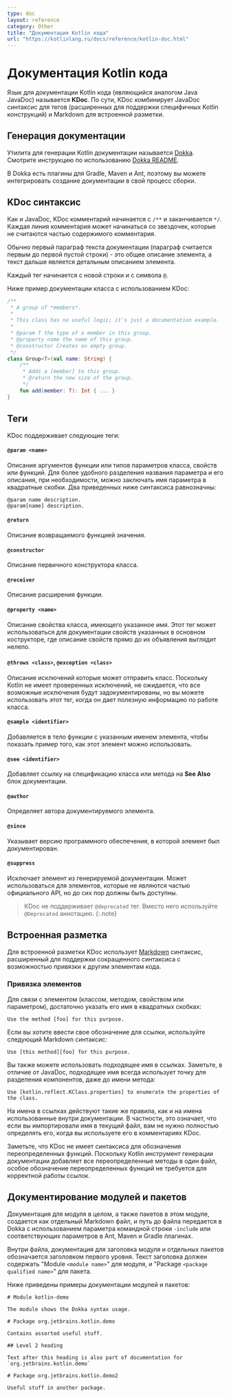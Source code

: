```yaml
---
type: doc
layout: reference
category: Other
title: "Документация Kotlin кода"
url: "https://kotlinlang.ru/docs/reference/kotlin-doc.html"
---
```


# Документация Kotlin кода

Язык для документации Kotlin кода (являющийся аналогом Java JavaDoc) называется **KDoc**. По сути, KDoc
комбинирует JavaDoc синтаксис для тегов (расширенных для поддержки специфичных Kotlin конструкций) и Markdown для встроенной разметки.

## Генерация документации

Утилита для генерации Kotlin документации называется [Dokka](https://github.com/Kotlin/dokka). Смотрите инструкцию по использованию
[Dokka README](https://github.com/Kotlin/dokka/blob/master/README.md).

В Dokka есть плагины для Gradle, Maven и Ant, поэтому вы можете интегрировать создание документации в свой процесс сборки.

## KDoc синтаксис

Как и JavaDoc, KDoc комментарий начинается с `/**` и заканчивается `*/`. Каждая линия комментария может начинаться со звездочек, которые не считаются частью содержимого комментария.

Обычно первый параграф текста документации (параграф считается первым до первой пустой строки) - это общее описание элемента, а текст дальше является детальным описанием элемента.

Каждый тег начинается с новой строки и с символа `@`.

Ниже пример документации класса с использованием KDoc:

``` kotlin
/**
 * A group of *members*.
 *
 * This class has no useful logic; it's just a documentation example.
 *
 * @param T the type of a member in this group.
 * @property name the name of this group.
 * @constructor Creates an empty group.
 */
class Group<T>(val name: String) {
    /**
     * Adds a [member] to this group.
     * @return the new size of the group.
     */
    fun add(member: T): Int { ... }
}
```

## Теги

KDoc поддерживает следующие теги:

#### `@param <name>`

Описание аргументов функции или типов параметров класса, свойств или функций.
Для более удобного разделения названия параметра и его описания, при необходимости, можно заключать имя параметра в квадратные скобки. Два приведенных ниже синтаксиса равнозначны:

```
@param name description.
@param[name] description.
```

#### `@return`

Описание возвращаемого функцией значения.

#### `@constructor`

Описание первичного конструктора класса.

#### `@receiver`

Описание расширения функции.

#### `@property <name>`

Описание свойства класса, имеющего указанное имя. Этот тег может использоваться для документации свойств указанных в основном кострукторе, где описание свойств прямо до их объявления выглядит нелепо.

#### `@throws <class>`, `@exception <class>`

Описание исключений которые может отправить класс. Поскольку Kotlin не имеет проверенных исключений, не ожидается, что все возможные исключения будут задокументированы, но вы можете использовать этот тег, когда он дает полезную информацию по работе класса.

#### `@sample <identifier>`

Добавляется в тело функции с указанным именем элемента, чтобы показать пример того, как этот элемент можно использовать.

#### `@see <identifier>`

Добавляет ссылку на спецификацию класса или метода на **See Also** блок документации.

#### `@author`

Определяет автора документируемого элемента.

#### `@since`

Указывает версию программного обеспечения, в которой элемент был документирован.

#### `@suppress`

Исключает элемент из генерируемой документации. Может использоваться для элементов, которые не являются частью официального API, но до сих пор должны быть доступны.

> KDoc не поддерживает `@deprecated` тег. Вместо него используйте `@Deprecated` аннотацию.
{:.note}


## Встроенная разметка

Для встроенной разметки KDoc использует [Markdown](http://daringfireball.net/projects/markdown/syntax) синтаксис, расширенный для поддержки сокращенного синтаксиса с возможностью привязки к другим элементам кода.

### Привязка элементов

Для связи с элементом (классом, методом, свойством или параметром), достаточно указать его имя в квадратных скобках:

```
Use the method [foo] for this purpose.
```

Если вы хотите ввести свое обозначение для ссылки, используйте следующий Markdown синтаксис:

```
Use [this method][foo] for this purpose.
```

Вы также можете использовать подходящее имя в ссылках. Заметьте, в отличие от JavaDoc, подходящее имя всегда использует точку для разделения компонентов, даже до имени метода:

```
Use [kotlin.reflect.KClass.properties] to enumerate the properties of the class.
```

На имена в ссылках действуют такие же правила, как и на имена использованные внутри документации.
В частности, это означает, что если вы импортировали имя в текущий файл, вам не нужно полностью определять его, когда вы используете его в комментариях KDoc.

Заметьте, что KDoc не имеет синтаксиса для обозначения переопределенных функций. Поскольку Kotlin инструмент генерации документации добавляет все переопределенные методы в один файл, особое обозначение переопределенных функций не требуется для корректной работы ссылок.


## Документирование модулей и пакетов

Документация для модуля в целом, а также пакетов в этом модуле, создается как отдельный Markdown файл,
и путь до файла передается в Dokka с использованием параметра командной строки `-include` или соответствующих параметров в Ant, Maven и Gradle плагинах.

Внутри файла, документация для заголовка модуля и отдельных пакетов обозначается заголовком первого уровня. Текст заголовка должен содержать "Module `<module name>`" для модуля, и "Package `<package qualified name>`" для пакета.

Ниже приведены примеры документации модулей и пакетов:

```
# Module kotlin-demo

The module shows the Dokka syntax usage.

# Package org.jetbrains.kotlin.demo

Contains assorted useful stuff.

## Level 2 heading

Text after this heading is also part of documentation for `org.jetbrains.kotlin.demo`

# Package org.jetbrains.kotlin.demo2

Useful stuff in another package.
```
